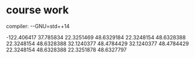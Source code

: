 # course work
compiler:
--GNU=std++14

-122.406417 37.785834
22.3251469 48.6329184
22.3248154 48.6328388
22.3248154 48.6328388
32.1240377 48.4784429
32.1240377 48.4784429
22.3248154 48.6328388
22.3251878 48.6327797